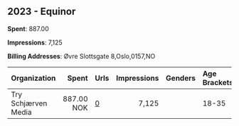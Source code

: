 ## 2023 - Equinor 
**Spent**: 887.00

**Impressions**: 7,125

**Billing Addresses**: Øvre Slottsgate 8,Oslo,0157,NO

|Organization|Spent|Urls|Impressions|Genders|Age Brackets|Country Codes|
|:---|---:|:---|---:|:---|:---|:---|
|Try Schjærven Media|887.00 NOK|[0](https://www.snap.com/political-ads/asset/bdd9642a133dbe92e83272bea240b6a853ba1c1200286fe81ce5212fdc0c9abe?mediaType=mp4)|7,125||18-35|norway|
